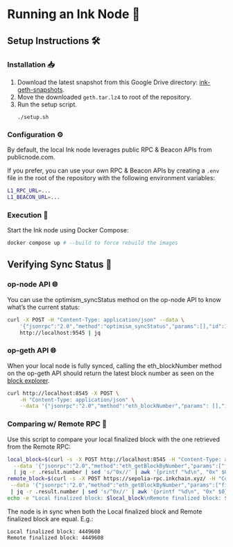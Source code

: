 # Running an Ink Node 🐙

## Setup Instructions 🛠️

### Installation 📥

1. Download the latest snapshot from this Google Drive directory: [ink-geth-snapshots](https://drive.google.com/drive/folders/1uDm7C67Q98kRJQ6mRmeSElgdHUA6gylb?usp=sharing).
2. Move the downloaded `geth.tar.lz4` to root of the repository.
3. Run the setup script.
   ```
   ./setup.sh
   ```

### Configuration ⚙️

By default, the local Ink node leverages public RPC & Beacon APIs from publicnode.com.

If you prefer, you can use your own RPC & Beacon APIs by creating a `.env` file in the root of the repository with the following environment variables:

```sh
L1_RPC_URL=...
L1_BEACON_URL=...
```

### Execution 🚀

Start the Ink node using Docker Compose:

```sh
docker compose up # --build to force rebuild the images
```

## Verifying Sync Status 🔎

### op-node API 🌐

You can use the optimism_syncStatus method on the op-node API to know what’s the current status:

```sh
curl -X POST -H "Content-Type: application/json" --data \
    '{"jsonrpc":"2.0","method":"optimism_syncStatus","params":[],"id":1}' \
    http://localhost:9545 | jq
```

### op-geth API 🌐

When your local node is fully synced, calling the eth_blockNumber method on the op-geth API should return the latest block number as seen on the [block explorer](https://sepolia-explorer.inkchain.xyz/).

```sh
curl http://localhost:8545 -X POST \
    -H "Content-Type: application/json" \
    --data '{"jsonrpc":"2.0","method":"eth_blockNumber","params": [],"id":1}' | jq -r .result | sed 's/^0x//' | awk '{printf "%d\n", "0x" $0}';
```

### Comparing w/ Remote RPC 👀

Use this script to compare your local finalized block with the one retrieved from the Remote RPC:

```sh
local_block=$(curl -s -X POST http://localhost:8545 -H "Content-Type: application/json" \
  --data '{"jsonrpc":"2.0","method":"eth_getBlockByNumber","params":["finalized", false],"id":1}' \
  | jq -r .result.number | sed 's/^0x//' | awk '{printf "%d\n", "0x" $0}'); \
remote_block=$(curl -s -X POST https://sepolia-rpc.inkchain.xyz/ -H "Content-Type: application/json" \
 --data '{"jsonrpc":"2.0","method":"eth_getBlockByNumber","params":["finalized", false],"id":1}' \
 | jq -r .result.number | sed 's/^0x//' | awk '{printf "%d\n", "0x" $0}'); \
echo -e "Local finalized block: $local_block\nRemote finalized block: $remote_block"
```

The node is in sync when both the Local finalized block and Remote finalized block are equal. E.g.:

```
Local finalized block: 4449608
Remote finalized block: 4449608
```
